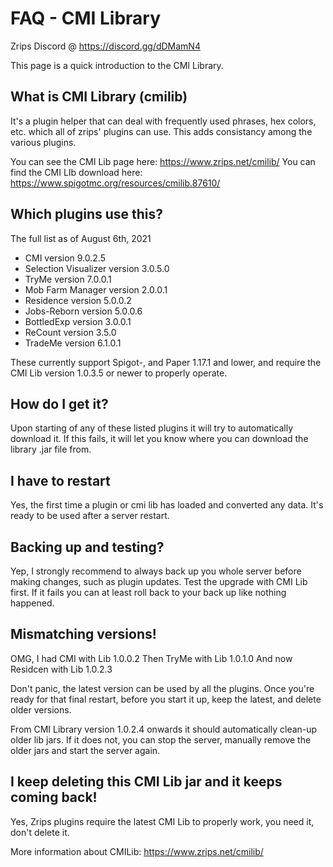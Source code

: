 # FAQ - CMI Library

Zrips Discord @ https://discord.gg/dDMamN4

This page is a quick introduction to the CMI Library. 

## What is CMI Library (cmilib)

It's a plugin helper that can deal with frequently used phrases, hex colors, etc. which all of zrips' plugins can use. This adds consistancy among the various plugins.

You can see the CMI Lib page here: <https://www.zrips.net/cmilib/>
You can find the CMI LIb download here: <https://www.spigotmc.org/resources/cmilib.87610/>

## Which plugins use this?

The full list as of August 6th, 2021

- CMI version 9.0.2.5
- Selection Visualizer version 3.0.5.0
- TryMe version 7.0.0.1
- Mob Farm Manager version 2.0.0.1
- Residence version 5.0.0.2
- Jobs-Reborn version 5.0.0.6
- BottledExp version 3.0.0.1
- ReCount version 3.5.0
- TradeMe version 6.1.0.1

These currently support Spigot-, and Paper 1.17.1 and lower, and require the CMI Lib version 1.0.3.5 or newer to properly operate.

## How do I get it?

Upon starting of any of these listed plugins it will try to automatically download it. If this fails, it will let you know where you can download the library .jar file from.

## I have to restart

Yes, the first time a plugin or cmi lib has loaded and converted any data. It's ready to be used after a server restart.

## Backing up and testing?

Yep, I strongly recommend to always back up you whole server before making changes, such as plugin updates. Test the upgrade with CMI Lib first. If it fails you can at least roll back to your back up like nothing happened.

## Mismatching versions!

OMG, I had CMI with Lib 1.0.0.2
Then TryMe with Lib 1.0.1.0
And now Residcen with Lib 1.0.2.3

Don't panic, the latest version can be used by all the plugins. Once you're ready for that final restart, before you start it up, keep the latest, and delete older versions.

From CMI Library version 1.0.2.4 onwards it should automatically clean-up older lib jars. If it does not, you can stop the server, manually remove the older jars and start the server again.

## I keep deleting this CMI Lib jar and it keeps coming back!

Yes, Zrips plugins require the latest CMI Lib to properly work, you need it, don't delete it.

More information about CMILib: https://www.zrips.net/cmilib/
